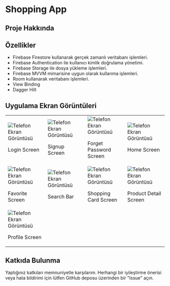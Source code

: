 # Shopping App



## Proje Hakkında


## Özellikler
- Firebase Firestore kullanarak gerçek zamanlı veritabanı işlemleri.
- Firebase Authentication ile kullanıcı kimlik doğrulama yönetimi.
- Firebase Storage ile dosya yükleme işlemleri.
- Firebase MVVM mimarisine uygun olarak kullanma işlemleri.
- Room kullanarak veritabanı işlemleri.
- View Binding
- Dagger Hilt


## Uygulama Ekran Görüntüleri
<table>
        <tr>
            <td>
                <img src="https://github.com/yusufcanstr/ShoppingApp/assets/88708663/1a5f3a51-e82d-4ff8-865f-f0e2aca08119" alt="Telefon Ekran Görüntüsü">
                <p>Login Screen</p>
            </td>
            <td>
                <img src="https://github.com/yusufcanstr/ShoppingApp/assets/88708663/6fb3028b-d937-4f6f-b83c-77b16eeed7b5" alt="Telefon Ekran Görüntüsü">
                <p>Signup Screen</p>
            </td>
            <td>
                <img src="https://github.com/yusufcanstr/ShoppingApp/assets/88708663/6f3ce458-2f3a-48a8-9b28-b8cbdba97a42" alt="Telefon Ekran Görüntüsü">
                <p>Forget Password Screen</p>
            </td>
            <td>
                <img src="https://github.com/yusufcanstr/ShoppingApp/assets/88708663/d28451b6-d7cc-471c-9394-849f08cecc45" alt="Telefon Ekran Görüntüsü">
                <p>Home Screen</p>
            </td>
        </tr>
        <tr>
            <td>
                <img src="https://github.com/yusufcanstr/ShoppingApp/assets/88708663/c1c2fe6a-b9f0-41fd-8f40-8160596fac53" alt="Telefon Ekran Görüntüsü">
                <p>Favorite Screen</p>
            </td>
            <td>
                <img src="https://github.com/yusufcanstr/ShoppingApp/assets/88708663/5ce001a5-ee31-4284-b013-14c2724191cd" alt="Telefon Ekran Görüntüsü">
                <p>Search Bar</p>
            </td>
            <td>
                <img src="https://github.com/yusufcanstr/ShoppingApp/assets/88708663/25c729f1-e508-486a-92d3-4f523d5f7faa" alt="Telefon Ekran Görüntüsü">
                <p>Shopping Card Screen</p>
            </td>
            <td>
                <img src="https://github.com/yusufcanstr/ShoppingApp/assets/88708663/28a729b8-9718-4422-b0ec-d43e4b4cfebf" alt="Telefon Ekran Görüntüsü">
                <p>Product Detail Screen</p>
            </td>
        </tr>
        <tr>
            <td>
                <img src="https://github.com/yusufcanstr/ShoppingApp/assets/88708663/836abd0c-9f01-41a6-b14e-e60d76b3c370" alt="Telefon Ekran Görüntüsü">
                <p>Profile Screen</p>
            </td>
        </tr>
    </table>
    
    
## Katkıda Bulunma
Yaptığınız katkıları memnuniyetle karşılarım. Herhangi bir iyileştirme önerisi veya hata bildirimi için lütfen GitHub deposu üzerinden bir "Issue" açın.












